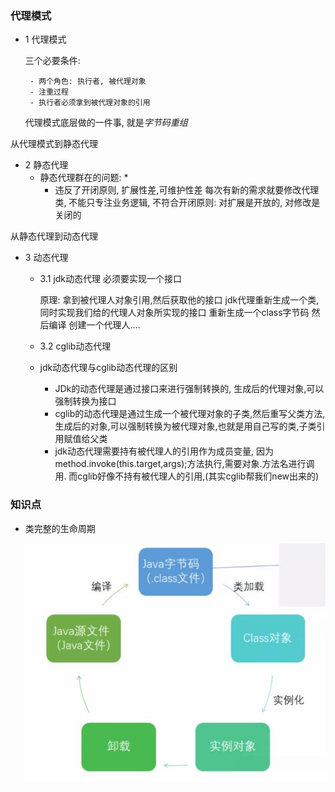 ### 代理模式

 - 1 代理模式
 
    三个必要条件: 
    
        - 两个角色: 执行者, 被代理对象
        - 注重过程 
        - 执行者必须拿到被代理对象的引用
        
    代理模式底层做的一件事, 就是*字节码重组*

从代理模式到静态代理

 - 2 静态代理
     * 静态代理群在的问题: *
        - 违反了开闭原则, 扩展性差,可维护性差
         每次有新的需求就要修改代理类, 不能只专注业务逻辑, 不符合开闭原则: 对扩展是开放的, 对修改是关闭的
         
        
从静态代理到动态代理

 - 3 动态代理
    - 3.1 jdk动态代理 必须要实现一个接口
           
         原理:
             拿到被代理人对象引用,然后获取他的接口
             jdk代理重新生成一个类, 同时实现我们给的代理人对象所实现的接口
             重新生成一个class字节码
             然后编译
             创建一个代理人....
                 
    - 3.2 cglib动态代理
    
    - jdk动态代理与cglib动态代理的区别
    
      - JDk的动态代理是通过接口来进行强制转换的, 生成后的代理对象,可以强制转换为接口
      - cglib的动态代理是通过生成一个被代理对象的子类,然后重写父类方法, 生成后的对象,可以强制转换为被代理对象,也就是用自己写的类,子类引用赋值给父类
      - jdk动态代理需要持有被代理人的引用作为成员变量, 因为 method.invoke(this.target,args);方法执行,需要对象.方法名进行调用.
        而cglib好像不持有被代理人的引用,(其实cglib帮我们new出来的)
### 知识点
 - 类完整的生命周期
 
    ![图片](./imgQuote/001.jpg)
   